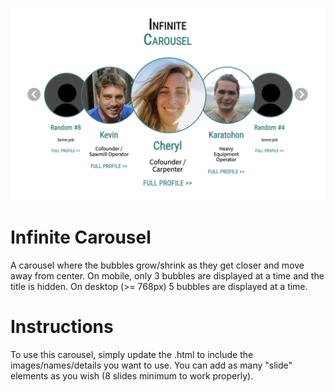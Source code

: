 ![Screenshot of the desktop version of the infinite carousel](https://github.com/hokiecanada/Carousel/blob/main/screenshot-desktop.png)

# Infinite Carousel
A carousel where the bubbles grow/shrink as they get closer and move away from center. On mobile, only 3 bubbles are displayed at a time and the title is hidden. On desktop (>= 768px) 5 bubbles are displayed at a time.

# Instructions
To use this carousel, simply update the .html to include the images/names/details you want to use. You can add as many "slide" elements as you wish (8 slides minimum to work properly).